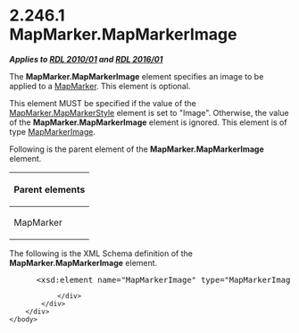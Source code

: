 <html dir="LTR" xmlns:mshelp="http://msdn.microsoft.com/mshelp" xmlns:ddue="http://ddue.schemas.microsoft.com/authoring/2003/5" xmlns:xlink="http://www.w3.org/1999/xlink" xmlns:tool="http://www.microsoft.com/tooltip">
    <head>
        <meta http-equiv="Content-Type" content="text/html; CHARSET=utf-8"></meta>
        <meta name="save" content="history"></meta>
        <title>2.246.1 MapMarker.MapMarkerImage</title>
        <xml>
            <mshelp:toctitle title="2.246.1 MapMarker.MapMarkerImage"></mshelp:toctitle>
            <mshelp:rltitle title="[MS-RDL]: MapMarker.MapMarkerImage"></mshelp:rltitle>
            <mshelp:keyword index="A" term="cafac23c-db58-4ca6-8876-783065f252b6"></mshelp:keyword>
            <mshelp:attr name="DCSext.ContentType" value="open specification"></mshelp:attr>
            <mshelp:attr name="AssetID" value="cafac23c-db58-4ca6-8876-783065f252b6"></mshelp:attr>
            <mshelp:attr name="TopicType" value="kbRef"></mshelp:attr>
            <mshelp:attr name="DCSext.Title" value="[MS-RDL]: MapMarker.MapMarkerImage" />
        </xml>
    </head>
    <body>
        <div id="header">
            <h1 class="heading">2.246.1 MapMarker.MapMarkerImage</h1>
        </div>
        <div id="mainSection">
            <div id="mainBody">
                <div id="allHistory" class="saveHistory"></div>
                <div id="sectionSection0" class="section" name="collapseableSection">
                    

<p><b><i>Applies to </i></b><a href="3428e690-a348-4ec7-8a6a-8efb42d2cdee.md"><b><i>RDL 2010/01</i></b></a><b><i>
and </i></b><a href="52ce3983-2bfc-4e72-9359-42aaf5fe4509.md"><b><i>RDL 2016/01</i></b></a></p>

<p>The <b>MapMarker.MapMarkerImage</b> element specifies an
image to be applied to a <a href="78bc5913-846b-42d0-a461-274754ad7d8b.md">MapMarker</a>.
This element is optional. </p>

<p>This element MUST be specified if the value of the <a href="0a2374c4-08db-4c90-8095-bb7fabb6ea4f.md">MapMarker.MapMarkerStyle</a>
element is set to &quot;Image&quot;. Otherwise, the value of the <b>MapMarker.MapMarkerImage</b>
element is ignored. This element is of type <a href="d31b353a-74ed-40cb-9031-7c5cf39a3056.md">MapMarkerImage</a>.</p>

<p>Following is the parent element of the <b>MapMarker.MapMarkerImage</b>
element.</p>

<table>
 <thead>
  <tr>
   <th>
   <p>Parent elements</p>
   </th>
  </tr>
 </thead>
 <tr>
  <td>
  <p>MapMarker</p>
  </td>
 </tr>
</table>

<p>The following is the XML Schema definition of the <b>MapMarker.MapMarkerImage</b>
element.</p>

<dl>
<dd>
<div><pre> &lt;xsd:element name=&quot;MapMarkerImage&quot; type=&quot;MapMarkerImageType&quot; minOccurs=&quot;0&quot; /&gt;
</pre></div>
</dd></dl>


                </div>
            </div>
        </div>
    </body>
</html>